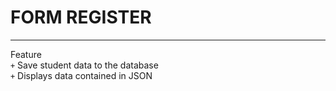 # FORM REGISTER
----
Feature \
`+` Save student data to the database \
`+` Displays data contained in JSON
